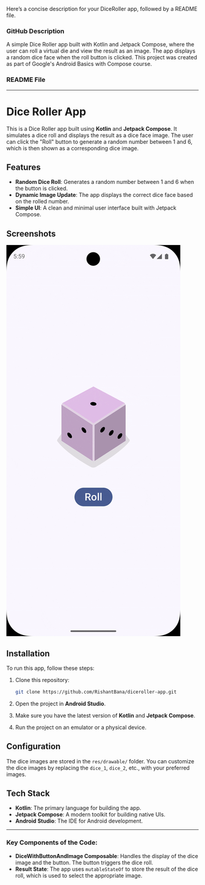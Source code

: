 Here’s a concise description for your DiceRoller app, followed by a README file.

### GitHub Description
A simple Dice Roller app built with Kotlin and Jetpack Compose, where the user can roll a virtual die and view the result as an image. The app displays a random dice face when the roll button is clicked. This project was created as part of Google's Android Basics with Compose course.

### README File

---

# Dice Roller App

This is a Dice Roller app built using **Kotlin** and **Jetpack Compose**. It simulates a dice roll and displays the result as a dice face image. The user can click the "Roll" button to generate a random number between 1 and 6, which is then shown as a corresponding dice image.

## Features

- **Random Dice Roll**: Generates a random number between 1 and 6 when the button is clicked.
- **Dynamic Image Update**: The app displays the correct dice face based on the rolled number.
- **Simple UI**: A clean and minimal user interface built with Jetpack Compose.

## Screenshots

![Dice Roller GIF](dicerollergif.gif)

## Installation

To run this app, follow these steps:

1. Clone this repository:
    ```bash
    git clone https://github.com/RishantBana/diceroller-app.git
    ```

2. Open the project in **Android Studio**.

3. Make sure you have the latest version of **Kotlin** and **Jetpack Compose**.

4. Run the project on an emulator or a physical device.

## Configuration

The dice images are stored in the `res/drawable/` folder. You can customize the dice images by replacing the `dice_1`, `dice_2`, etc., with your preferred images.

## Tech Stack

- **Kotlin**: The primary language for building the app.
- **Jetpack Compose**: A modern toolkit for building native UIs.
- **Android Studio**: The IDE for Android development.

---

### Key Components of the Code:
- **DiceWithButtonAndImage Composable**: Handles the display of the dice image and the button. The button triggers the dice roll.
- **Result State**: The app uses `mutableStateOf` to store the result of the dice roll, which is used to select the appropriate image.
